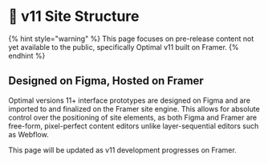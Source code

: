 # 🏁 v11 Site Structure

{% hint style="warning" %}
This page focuses on pre-release content not yet available to the public, specifically Optimal v11 built on Framer.
{% endhint %}

## Designed on Figma, Hosted on Framer

Optimal versions 11+ interface prototypes are designed on Figma and are imported to and finalized on the Framer site engine. This allows for absolute control over the positioning of site elements, as both Figma and Framer are free-form, pixel-perfect content editors unlike layer-sequential editors such as Webflow.



This page will be updated as v11 development progresses on Framer.
